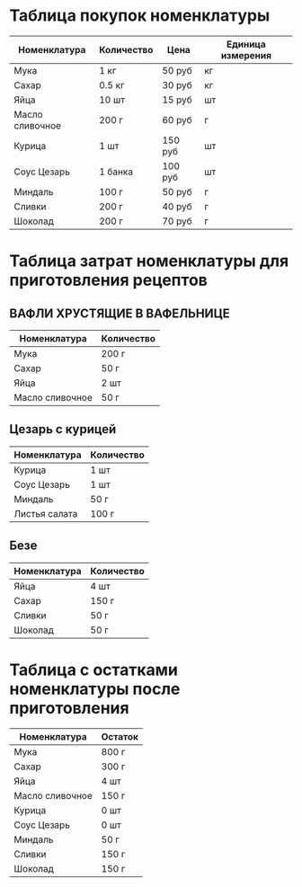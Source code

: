 # Таблица покупок номенклатуры

| Номенклатура          | Количество | Цена  | Единица измерения |
|-----------------------|------------|-------|-------------------|
| Мука                  | 1 кг       | 50 руб | кг                |
| Сахар                 | 0.5 кг     | 30 руб | кг                |
| Яйца                  | 10 шт      | 15 руб | шт                |
| Масло сливочное       | 200 г      | 60 руб | г                 |
| Курица                | 1 шт       | 150 руб| шт                |
| Соус Цезарь           | 1 банка    | 100 руб| шт                |
| Миндаль               | 100 г      | 50 руб | г                 |
| Сливки                | 200 г      | 40 руб | г                 |
| Шоколад               | 200 г      | 70 руб | г                 |


# Таблица затрат номенклатуры для приготовления рецептов

## ВАФЛИ ХРУСТЯЩИЕ В ВАФЕЛЬНИЦЕ

| Номенклатура          | Количество | 
|-----------------------|------------|
| Мука                  | 200 г      |
| Сахар                 | 50 г       |
| Яйца                  | 2 шт       |
| Масло сливочное       | 50 г       |

## Цезарь с курицей

| Номенклатура          | Количество | 
|-----------------------|------------|
| Курица                | 1 шт       |
| Соус Цезарь           | 1 шт       |
| Миндаль               | 50 г       |
| Листья салата         | 100 г      |

## Безе

| Номенклатура          | Количество | 
|-----------------------|------------|
| Яйца                  | 4 шт       |
| Сахар                 | 150 г      |
| Сливки                | 50 г       |
| Шоколад               | 50 г       |


# Таблица с остатками номенклатуры после приготовления

| Номенклатура          | Остаток |
|-----------------------|---------|
| Мука                  | 800 г   |
| Сахар                 | 300 г   |
| Яйца                  | 4 шт    |
| Масло сливочное       | 150 г   |
| Курица                | 0 шт    |
| Соус Цезарь           | 0 шт    |
| Миндаль               | 50 г    |
| Сливки                | 150 г   |
| Шоколад               | 150 г   |  
